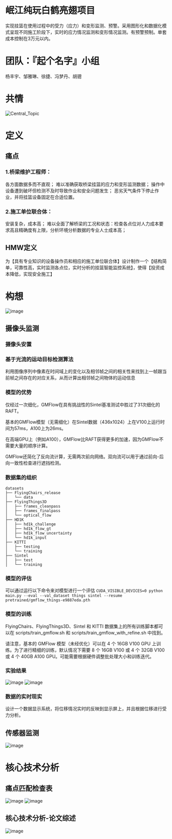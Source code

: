 # 岷江纯玩白鹤亮翅项目
实现挂篮在使用过程中的受力（应力）和变形监测、预警。采用图形化和数据化模式呈现不同施工阶段下，实时的应力情况监测和变形情况监测。有预警预制。单套成本控制在3万元以内。
# 团队：『起个名字』小组
杨丰宇、邹雅琳、徐捷、冯梦丹、胡骢
# 共情
![Central_Topic](https://github.com/STARTWITHDREAMS/Smart-Civil-Engineering/assets/139680265/6b72ed3a-a14e-45f9-8aeb-92c70cd35965)
# 定义
## 痛点
### 1.桥梁维护工程师：
各方面数据多而不直观；
难以准确获取桥梁挂篮的应力和变形监测数据；
操作中设备遭到破坏但检测不及时导致作业和安全问题发生；
恶劣天气条件下停止作业，并将挂篮设备固定在合适位置。  
### 2.施工单位联合体：
安装复杂，成本高；
难以全面了解桥梁的工况和状态：检查各点位对人力成本要求高且精确度有上限，分析环境分析数据的专业人士成本高；
## HMW定义
为【具有专业知识的设备操作员和相应的施工单位联合体】设计制作一个【结构简单，可靠性高，实时监测各点位，实时分析的挂篮智能监控系统】，使得【投资成本降低，实现安全施工】
# 构想
![image](https://github.com/STARTWITHDREAMS/Smart-Civil-Engineering/assets/139680265/458addf8-2af3-4231-88e2-16818e16b0d0)

## 摄像头监测
### 摄像头安置
### 基于光流的运动目标检测算法
利用图像序列中像素在时间域上的变化以及相邻帧之间的相关性来找到上一帧跟当前帧之间存在的对应关系，从而计算出相邻帧之间物体的运动信息

### 模型的优势
仅经过一次细化，GMFlow在具有挑战性的Sintel基准测试中胜过了31次细化的RAFT。

基本的GMFlow模型（无需细化）在Sintel数据（436x1024）上在V100上运行时间为57ms，A100上为26ms。

在高端GPU上（例如A100），GMFlow比RAFT获得更多的加速，因为GMFlow不需要大量的顺序计算。

GMFlow还简化了反向流计算，无需两次前向网络。双向流可以用于通过前向-后向一致性检查进行遮挡检测。
### 数据集的组织
```
datasets
├── FlyingChairs_release
│   └── data
├── FlyingThings3D
│   ├── frames_cleanpass
│   ├── frames_finalpass
│   └── optical_flow
├── HD1K
│   ├── hd1k_challenge
│   ├── hd1k_flow_gt
│   ├── hd1k_flow_uncertainty
│   └── hd1k_input
├── KITTI
│   ├── testing
│   └── training
├── Sintel
│   ├── test
│   └── training

```
### 模型的评估
可以通过运行以下命令来对模型进行一个评估
`CUDA_VISIBLE_DEVICES=0 python main.py --eval --val_dataset things sintel --resume pretrained/gmflow_things-e9887eda.pth `
### 模型的训练
FlyingChairs、FlyingThings3D、Sintel 和 KITTI 数据集上的所有训练脚本都可以在 scripts/train_gmflow.sh 和 scripts/train_gmflow_with_refine.sh 中找到。

请注意，基本的 GMFlow 模型（未经优化）可以在 4 个 16GB V100 GPU 上训练。为了进行精细的训练，默认情况下需要 8 个 16GB V100 或 4 个 32GB V100 或 4 个 40GB A100 GPU。可能需要根据硬件调整批处理大小和训练迭代。
### 实验结果
![image](https://github.com/STARTWITHDREAMS/Smart-Civil-Engineering/assets/139680265/5633ab2c-51fe-4414-bc1a-647d7f4ac089)
![image](https://github.com/STARTWITHDREAMS/Smart-Civil-Engineering/assets/139680265/65354917-eda9-4044-80d5-e06a04fe0ae1)
### 数据的实时现实
设计一个数据显示系统，将位移情况实时的反映到显示屏上，并且根据位移进行受力分析。

## 传感器监测
![image](https://github.com/STARTWITHDREAMS/Smart-Civil-Engineering/assets/139680265/671f38cb-085d-4589-8d43-4d0ce63d2e21)
# 核心技术分析
## 痛点匹配检查表
![image](https://github.com/STARTWITHDREAMS/Smart-Civil-Engineering/assets/139680265/0cf653c9-118c-4f68-9c13-536013f6f471)
![image](https://github.com/STARTWITHDREAMS/Smart-Civil-Engineering/assets/139680265/7c0b70b7-2fc5-4915-afe8-2b7eeedc4b68)
## 核心技术分析-论文综述
![image](https://github.com/STARTWITHDREAMS/Smart-Civil-Engineering/assets/139680265/82614484-e9a2-435f-9666-40981c18ec8e)
